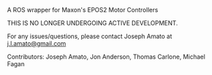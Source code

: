A ROS wrapper for Maxon's EPOS2 Motor Controllers

THIS IS NO LONGER UNDERGOING ACTIVE DEVELOPMENT.

For any issues/questions, please contact Joseph Amato at j.l.amato@gmail.com

Contributors: Joseph Amato, Jon Anderson,
Thomas Carlone, Michael Fagan